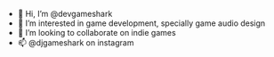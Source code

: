 - 👋 Hi, I’m @devgameshark
- 👀 I’m interested in game development, specially game audio design
- 💞️ I’m looking to collaborate on indie games
- 📫 @djgameshark on instagram

<!---
devgameshark/devgameshark is a ✨ special ✨ repository because its `README.md` (this file) appears on your GitHub profile.
You can click the Preview link to take a look at your changes.
--->
